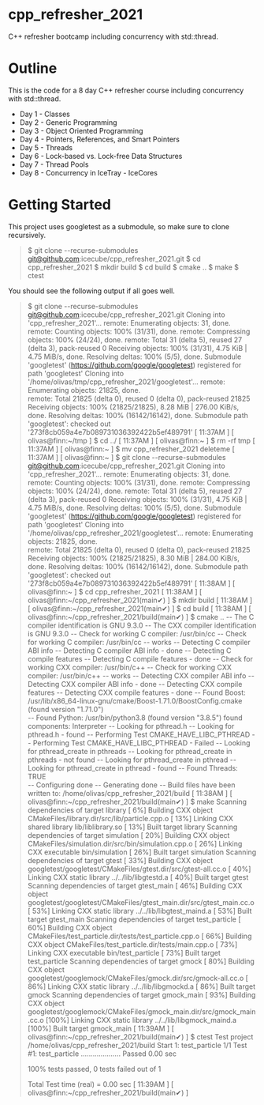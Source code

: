 # cpp_refresher_2021
C++ refresher bootcamp including concurrency with std::thread.

# Outline
This is the code for a 8 day C++ refresher course including concurrency with std::thread.

* Day 1 - Classes
* Day 2 - Generic Programming
* Day 3 - Object Oriented Programming
* Day 4 - Pointers, References, and Smart Pointers
* Day 5 - Threads
* Day 6 - Lock-based vs. Lock-free Data Structures
* Day 7 - Thread Pools
* Day 8 - Concurrency in IceTray - IceCores

# Getting Started
This project uses googletest as a submodule, so make sure to clone recursively.

>$ git clone --recurse-submodules git@github.com:icecube/cpp_refresher_2021.git
>$ cd cpp_refresher_2021
>$ mkdir build
>$ cd build
>$ cmake ..
>$ make
>$ ctest

You should see the following output if all goes well.
  
> $ git clone --recurse-submodules git@github.com:icecube/cpp_refresher_2021.git
>Cloning into 'cpp_refresher_2021'...
>remote: Enumerating objects: 31, done.
>remote: Counting objects: 100% (31/31), done.
>remote: Compressing objects: 100% (24/24), done.
>remote: Total 31 (delta 5), reused 27 (delta 3), pack-reused 0
>Receiving objects: 100% (31/31), 4.75 KiB | 4.75 MiB/s, done.
>Resolving deltas: 100% (5/5), done.
>Submodule 'googletest' (https://github.com/google/googletest) registered for path 'googletest'
>Cloning into '/home/olivas/tmp/cpp_refresher_2021/googletest'...
>remote: Enumerating objects: 21825, done.        
>remote: Total 21825 (delta 0), reused 0 (delta 0), pack-reused 21825        
>Receiving objects: 100% (21825/21825), 8.28 MiB | 276.00 KiB/s, done.
>Resolving deltas: 100% (16142/16142), done.
>Submodule path 'googletest': checked out '273f8cb059a4e7b089731036392422b5ef489791'
>[ 11:37AM ]  [ olivas@finn:~/tmp ]
> $ cd ../
>[ 11:37AM ]  [ olivas@finn:~ ]
> $ rm -rf tmp 
>[ 11:37AM ]  [ olivas@finn:~ ]
> $ mv cpp_refresher_2021 deleteme
>[ 11:37AM ]  [ olivas@finn:~ ]
> $ git clone --recurse-submodules git@github.com:icecube/cpp_refresher_2021.git
>Cloning into 'cpp_refresher_2021'...
>remote: Enumerating objects: 31, done.
>remote: Counting objects: 100% (31/31), done.
>remote: Compressing objects: 100% (24/24), done.
>remote: Total 31 (delta 5), reused 27 (delta 3), pack-reused 0
>Receiving objects: 100% (31/31), 4.75 KiB | 4.75 MiB/s, done.
>Resolving deltas: 100% (5/5), done.
>Submodule 'googletest' (https://github.com/google/googletest) registered for path 'googletest'
>Cloning into '/home/olivas/cpp_refresher_2021/googletest'...
>remote: Enumerating objects: 21825, done.        
>remote: Total 21825 (delta 0), reused 0 (delta 0), pack-reused 21825        
>Receiving objects: 100% (21825/21825), 8.30 MiB | 284.00 KiB/s, done.
>Resolving deltas: 100% (16142/16142), done.
>Submodule path 'googletest': checked out '273f8cb059a4e7b089731036392422b5ef489791'
>[ 11:38AM ]  [ olivas@finn:~ ]
> $ cd cpp_refresher_2021 
>[ 11:38AM ]  [ olivas@finn:~/cpp_refresher_2021(main✔) ]
> $ mkdir build
>[ 11:38AM ]  [ olivas@finn:~/cpp_refresher_2021(main✔) ]
> $ cd build 
>[ 11:38AM ]  [ olivas@finn:~/cpp_refresher_2021/build(main✔) ]
> $ cmake ..
>-- The C compiler identification is GNU 9.3.0
>-- The CXX compiler identification is GNU 9.3.0
>-- Check for working C compiler: /usr/bin/cc
>-- Check for working C compiler: /usr/bin/cc -- works
>-- Detecting C compiler ABI info
>-- Detecting C compiler ABI info - done
>-- Detecting C compile features
>-- Detecting C compile features - done
>-- Check for working CXX compiler: /usr/bin/c++
>-- Check for working CXX compiler: /usr/bin/c++ -- works
>-- Detecting CXX compiler ABI info
>-- Detecting CXX compiler ABI info - done
>-- Detecting CXX compile features
>-- Detecting CXX compile features - done
>-- Found Boost: /usr/lib/x86_64-linux-gnu/cmake/Boost-1.71.0/BoostConfig.cmake (found version "1.71.0")  
>-- Found Python: /usr/bin/python3.8 (found version "3.8.5") found components: Interpreter 
>-- Looking for pthread.h
>-- Looking for pthread.h - found
>-- Performing Test CMAKE_HAVE_LIBC_PTHREAD
>-- Performing Test CMAKE_HAVE_LIBC_PTHREAD - Failed
>-- Looking for pthread_create in pthreads
>-- Looking for pthread_create in pthreads - not found
>-- Looking for pthread_create in pthread
>-- Looking for pthread_create in pthread - found
>-- Found Threads: TRUE  
>-- Configuring done
>-- Generating done
>-- Build files have been written to: /home/olivas/cpp_refresher_2021/build
>[ 11:38AM ]  [ olivas@finn:~/cpp_refresher_2021/build(main✔) ]
> $ make
>Scanning dependencies of target library
>[  6%] Building CXX object CMakeFiles/library.dir/src/lib/particle.cpp.o
>[ 13%] Linking CXX shared library lib/liblibrary.so
>[ 13%] Built target library
>Scanning dependencies of target simulation
>[ 20%] Building CXX object CMakeFiles/simulation.dir/src/bin/simulation.cpp.o
>[ 26%] Linking CXX executable bin/simulation
>[ 26%] Built target simulation
>Scanning dependencies of target gtest
>[ 33%] Building CXX object googletest/googletest/CMakeFiles/gtest.dir/src/gtest-all.cc.o
>[ 40%] Linking CXX static library ../../lib/libgtestd.a
>[ 40%] Built target gtest
>Scanning dependencies of target gtest_main
>[ 46%] Building CXX object googletest/googletest/CMakeFiles/gtest_main.dir/src/gtest_main.cc.o
>[ 53%] Linking CXX static library ../../lib/libgtest_maind.a
>[ 53%] Built target gtest_main
>Scanning dependencies of target test_particle
>[ 60%] Building CXX object CMakeFiles/test_particle.dir/tests/test_particle.cpp.o
>[ 66%] Building CXX object CMakeFiles/test_particle.dir/tests/main.cpp.o
>[ 73%] Linking CXX executable bin/test_particle
>[ 73%] Built target test_particle
>Scanning dependencies of target gmock
>[ 80%] Building CXX object googletest/googlemock/CMakeFiles/gmock.dir/src/gmock-all.cc.o
>[ 86%] Linking CXX static library ../../lib/libgmockd.a
>[ 86%] Built target gmock
>Scanning dependencies of target gmock_main
>[ 93%] Building CXX object googletest/googlemock/CMakeFiles/gmock_main.dir/src/gmock_main.cc.o
>[100%] Linking CXX static library ../../lib/libgmock_maind.a
>[100%] Built target gmock_main
>[ 11:39AM ]  [ olivas@finn:~/cpp_refresher_2021/build(main✔) ]
> $ ctest
>Test project /home/olivas/cpp_refresher_2021/build
>    Start 1: test_particle
>1/1 Test #1: test_particle ....................   Passed    0.00 sec
>
>100% tests passed, 0 tests failed out of 1
>
>Total Test time (real) =   0.00 sec
>[ 11:39AM ]  [ olivas@finn:~/cpp_refresher_2021/build(main✔) ]
